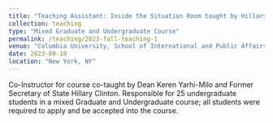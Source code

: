 ```yaml
---
title: "Teaching Assistant: Inside the Situation Room taught by Hillary Clinton and Keren Yarhi-Milo"
collection: teaching
type: "Mixed Graduate and Undergraduate Course"
permalink: /teaching/2023-fall-teaching-1
venue: "Columbia University, School of International and Public Affairs"
date: 2023-09-10
location: "New York, NY"
---
```


Co-Instructor for course co-taught by Dean Keren Yarhi-Milo and Former Secretary of State Hillary Clinton. Responsible for 25 undergraduate students in a mixed Graduate and Undergraduate course; all students were required to apply and be accepted into the course. 
